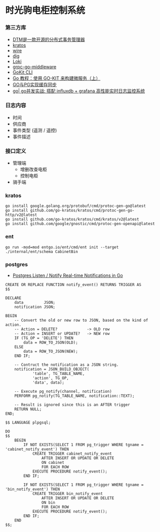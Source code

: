 # 时光驹电柜控制系统

### 第三方库

- [DTM是一款开源的分布式事务管理器](https://www.dtm.pub/guide/start.html)
- [kratos](https://go-kratos.dev/docs)
- [wire](https://zhuanlan.zhihu.com/p/399101012)
- [dig](https://darjun.github.io/2020/02/22/godailylib/dig/)
- [Loki](https://github.com/grafana/loki)
- [grpc-go-middleware](https://www.cnblogs.com/FireworksEasyCool/p/12750339.html)
- [GoKit CLI](https://github.com/GrantZheng/kit/blob/master/README_zh.md)
- [Go 教程：使用 GO-KIT 来构建微服务（上）](https://learnku.com/go/t/36923)
- [GO与PG实现缓存同步](https://pigsty.cc/zh/blog/2017/08/03/go%E4%B8%8Epg%E5%AE%9E%E7%8E%B0%E7%BC%93%E5%AD%98%E5%90%8C%E6%AD%A5/)
- [go| go并发实战: 搭配 influxdb + grafana 高性能实时日志监控系统](https://developer.aliyun.com/article/833106)

### 日志内容

- 时间
- 供应商
- 事件类型 (遥测 / 遥控)
- 事件描述

### 接口定义

- 管理端
    - 增删改查电柜
    - 控制电柜
- 骑手端

### kratos

```shell
go install google.golang.org/protobuf/cmd/protoc-gen-go@latest
go install github.com/go-kratos/kratos/cmd/protoc-gen-go-http/v2@latest
go install github.com/go-kratos/kratos/cmd/kratos/v2@latest
go install github.com/google/gnostic/cmd/protoc-gen-openapi@latest
```

### ent

```shell
go run -mod=mod entgo.io/ent/cmd/ent init --target ./internal/ent/schema CabinetBin
```

### postgres

- [Postgres Listen / Notify Real-time Notifications in Go](https://ds0nt.com/postgres-streaming-listen-notify-go)

```postgresql
CREATE OR REPLACE FUNCTION notify_event() RETURNS TRIGGER AS
$$

DECLARE
    data         JSON;
    notification JSON;

BEGIN
    -- Convert the old or new row to JSON, based on the kind of action.
    -- Action = DELETE?             -> OLD row
    -- Action = INSERT or UPDATE?   -> NEW row
    IF (TG_OP = 'DELETE') THEN
        data = ROW_TO_JSON(OLD);
    ELSE
        data = ROW_TO_JSON(NEW);
    END IF;

    -- Contruct the notification as a JSON string.
    notification = JSON_BUILD_OBJECT(
            'table', TG_TABLE_NAME,
            'action', TG_OP,
            'data', data);

    -- Execute pg_notify(channel, notification)
    PERFORM pg_notify(TG_TABLE_NAME, notification::TEXT);

    -- Result is ignored since this is an AFTER trigger
    RETURN NULL;
END;

$$ LANGUAGE plpgsql;

DO
$$
    BEGIN
        IF NOT EXISTS(SELECT 1 FROM pg_trigger WHERE tgname = 'cabinet_notify_event') THEN
            CREATE TRIGGER cabinet_notify_event
                AFTER INSERT OR UPDATE OR DELETE
                ON cabinet
                FOR EACH ROW
            EXECUTE PROCEDURE notify_event();
        END IF;

        IF NOT EXISTS(SELECT 1 FROM pg_trigger WHERE tgname = 'bin_notify_event') THEN
            CREATE TRIGGER bin_notify_event
                AFTER INSERT OR UPDATE OR DELETE
                ON bin
                FOR EACH ROW
            EXECUTE PROCEDURE notify_event();
        END IF;
    END
$$;
```
